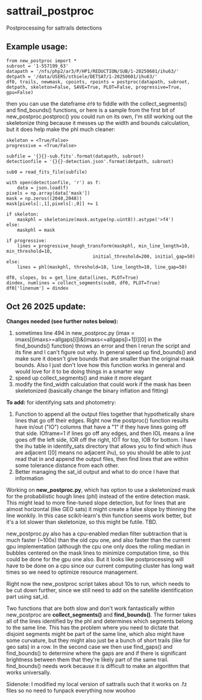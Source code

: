 # sattrail_postproc
Postprocessing for sattrails detections

## Example usage:

```
from new_postproc import *
subroot = '1-557199_63'
datapath = '/nfs/php2/ar3/P/HP1/REDUCTION/SUB/1-20250601/ihu63/'
detpath = '/data/USERS/sthiele/DETSAT/1-20250601/ihu63/'
df0, trails, newmask, cpoints, rpoints = postproc(datapath, subroot, detpath, skeleton=False, SAVE=True, PLOT=False, progressive=True, gpu=False)
```

then you can use the dateframe `df0` to fiddle with the collect_segments() and find_bounds() functions, or here is a sample from the first bit of new_postproc.postproc() you could run on its own, I'm still working out the skeletonize thing because it messes up the width and bounds calculation, but it does help make the phl much cleaner:

```
skeleton = <True/False>
progressive = <True/False>

subfile = '{}{}-sub.fits'.format(datapath, subroot)
detectionfile = '{}{}-detection.json'.format(detpath, subroot)

sub0 = read_fits_file(subfile)

with open(detectionfile, 'r') as f:
    data = json.load(f)
pixels = np.array(data['mask'])
mask = np.zeros((2048,2048))
mask[pixels[:,1],pixels[:,0]] += 1

if skeleton:
    maskphl = skeletonize(mask.astype(np.uint8)).astype('>f4')
else:
    maskphl = mask

if progressive:
    lines = progressive_hough_transform(maskphl, min_line_length=10, min_threshold=10,
                                initial_threshold=200, initial_gap=50)
else:
    lines = phl(maskphl, threshold=10, line_length=10, line_gap=50)
    
df0, slopes, bs = get_line_data(lines, PLOT=True)
dindex, numlines = collect_segments(sub0, df0, PLOT=True)
df0['linenum'] = dindex
```

## Oct 26 2025 update:
__Changes needed (see further notes below):__
1. sometimes line 494 in new_postproc.py (imax = imaxs[(imaxs>=allgaps[i])&(imaxs<=allgaps[i+1])][0] in the find_bounds() function) throws an error and then I rerun the script and its fine and I can't figure out why. In general speed up find_bounds() and make sure it doesn't give bounds that are smaller than the original mask bounds. Also I just don't love how this function works in general and would love for it to be doing things in a smarter way
2. speed up collect_segments() and make it more elegant
3. modify the find_width calculation that could work if the mask has been skeletonized (basically change the binary inflation and fitting)

__To add:__
for identifying sats and photometry:

1. Function to append all the output files together that hypothetically share lines that go off their edges. Right now the postproc() function results have in/out ("IO") columns that have a "1" if they have lines going off that side. IOframe=1 if lines go off any edges, and then IOL means a line goes off the left side, IOR off the right, IOT for top, IOB for bottom. I have the ihu table in identify_sats directory that allows you to find which ihus are adjacent ([0] means no adjacent ihu), so you should be able to just read that in and append the output files, then find lines that are within some tolerance distance from each other.
2. Better managing the sat_id output and what to do once I have that information

Working on __new_postproc.py__, which has option to use a skeletonized mask for the probabilistic hough lines (phl) instead of the entire detection mask. This might lead to more fine-tuned slope detection, but for lines that are almost horizontal (like GEO sats) it might create a false slope by thinning the line wonkily. In this case scikit-learn's thin function seems work better, but it's a lot slower than skeletonize, so this might be futile. TBD.

new_postproc.py also has a cpu-enabled median filter subtraction that is much faster (~100x) than the old cpu one, and also faster than the current gpu implementation (although the cpu one only does the rolling median in bubbles centered on the mask lines to minimize computation time, so this could be done for the gpu one also. But it looks like postprocessing will have to be done on a cpu since our current computing cluster has long wait times so we need to optimize resource management. 

Right now the new_postproc script takes about 10s to run, which needs to be cut down further, since we still need to add on the satellite identification part using sat_id.

Two functions that are both slow and don't work fantastically within new_postproc are __collect_segments()__ and __find_bounds()__. The former takes all of the lines identified by the phl and determines which segments belong to the same line. This has the problem where you need to dictate that disjoint segments might be part of the same line, which also might have some curvature, but they might also just be a bunch of short trails (like for geo sats) in a row. In the second case we then use find_gaps() and find_bounds() to determine where the gaps are and if there is significant brightness between them that they're likely part of the same trail. find_bounds() needs work because it is difficult to make an algorithm that works universally. 

Sidenote: I modified my local version of sattrails such that it works on .fz files so no need to funpack everything now woohoo




